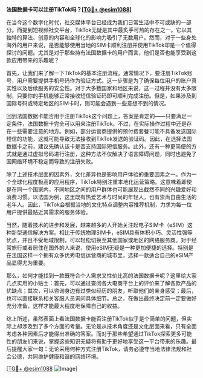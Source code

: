 **法国数据卡可以注册TikTok吗？[[TG💪+ @esim1088](https://t.me/s/esim1088)]**

在当今这个数字化时代，社交媒体平台已经成为我们日常生活中不可或缺的一部分。而提到短视频社交平台，TikTok无疑是其中最炙手可热的存在之一。它以其独特的算法、创意的内容和全球化的影响力吸引了无数用户。然而，对于一些身处海外的用户来说，是否能够使用当地的SIM卡顺利注册并使用TikTok却是一个值得探讨的问题。尤其是对于那些持有法国数据卡的用户而言，他们是否也能享受到这款应用带来的乐趣呢？

首先，让我们来了解一下TikTok的基本注册流程。通常情况下，要注册TikTok账号，用户需要提供手机号码作为验证方式。这一步骤是为了确保每位用户的账户真实性以及后续服务的安全性。对于大多数国家和地区来说，这一过程并没有太多限制，只要你的手机能够正常接收短信验证码即可顺利完成注册。但是，如果涉及到国际号码或特定地区的SIM卡时，则可能会遇到一些意想不到的情况。

回到法国数据卡能否用于注册TikTok这个问题上，答案是肯定的——只要满足一定条件，法国数据卡完全可以用来注册TikTok。不过，在实际操作过程中还是存在一些需要注意的地方。例如，部分运营商提供的预付费套餐可能不具备发送国际短信的功能，这就可能导致无法接收到TikTok发送的验证码。因此，在选择法国数据卡之前，建议先确认该卡是否支持国际短信服务。此外，还有一种更简便的方式就是通过虚拟号码进行注册，这种方法不仅解决了语言障碍问题，同时也避免了因网络环境不稳定而导致的注册失败。

除了上述技术层面的因素外，文化差异也是影响用户体验的重要因素之一。作为一个全球化程度极高的应用程序，TikTok特别注重本地化运营策略。这意味着即使是在同一个国家内，不同地区之间的用户群体也可能展现出截然不同的兴趣爱好和消费习惯。以法国为例，这里既有热爱艺术与时尚的年轻人，也有崇尚自由生活的老年人。因此，TikTok会根据当地的文化特点调整内容推荐机制，力求为每一位用户提供最贴近其需求的服务体验。

当然，随着技术的进步和发展，越来越多的人开始关注起电子SIM卡（eSIM）这种新型通信解决方案。相比于传统物理SIM卡，eSIM具有体积小巧、灵活性强等优点，并且不受地域限制，可以轻松切换至其他国家或地区的网络服务商。对于经常旅行或者居住在国外的人来说，使用eSIM无疑是一种更加便捷的选择。特别是在法国这样一个拥有众多优秀电信运营商的城市里，选择一款适合自己的eSIM产品显得尤为重要。

那么，如何才能找到一款既符合个人需求又性价比高的法国数据卡呢？这里给大家几点实用的小贴士：首先，可以通过查阅各大电商平台上的评价来了解各款产品的优缺点；其次，可以咨询身边有过类似经历的朋友，听取他们的亲身感受；最后，也可以直接联系相关客服人员询问具体细节。总之，在做出最终决定前一定要做好充分准备，这样才能最大程度地保障自己的权益。

综上所述，虽然表面上看法国数据卡能否注册TikTok似乎是个简单的问题，但实际上却涉及到了多个方面的考量。无论是从技术角度还是文化层面来看，只有全面考虑各种因素后才能得出准确的答案。而对于那些希望通过TikTok探索更多可能性的朋友们来说，掌握这些知识无疑将有助于更好地享受这一平台带来的乐趣。最后提醒大家一句：无论采用何种方式注册TikTok，请务必遵守当地法律法规和社会公德，共同维护健康和谐的网络环境。

[[TG💪+ @esim1088](https://t.me/s/esim1088) ![Image](https://i.postimg.cc/4NQfJmqS/Snipaste-2025-05-13-00-14-12.png)]